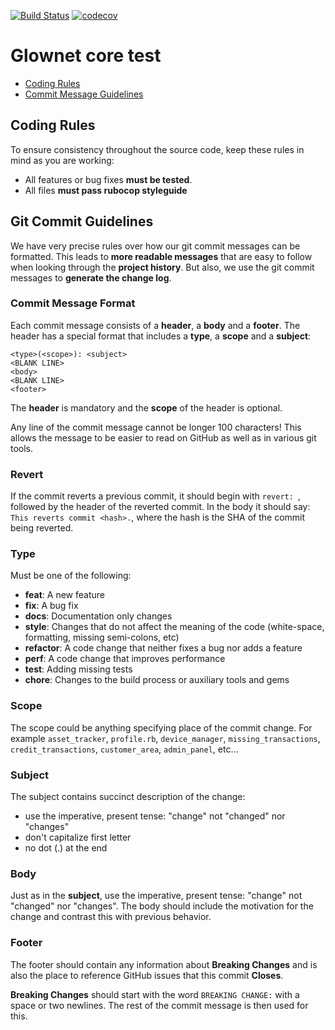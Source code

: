 [![Build Status](https://travis-ci.com/Gl0wnet/web-core.svg?token=dkW4HsWJ1eRgPpgUSjaB&branch=development)](https://travis-ci.com/Gl0wnet/web-core)
[![codecov](https://codecov.io/gh/Gl0wnet/web-core/branch/development/graph/badge.svg?token=FGUnCmXVXP)](https://codecov.io/gh/Gl0wnet/web-core)

# Glownet core test
 - [Coding Rules](#rules)
 - [Commit Message Guidelines](#commit)


## <a name="rules"></a> Coding Rules

To ensure consistency throughout the source code, keep these rules in mind as you are working:

* All features or bug fixes **must be tested**.
* All files **must pass rubocop styleguide**

## <a name="commit"></a> Git Commit Guidelines

We have very precise rules over how our git commit messages can be formatted.  This leads to **more
readable messages** that are easy to follow when looking through the **project history**.  But also,
we use the git commit messages to **generate the change log**.

### Commit Message Format
Each commit message consists of a **header**, a **body** and a **footer**.  The header has a special
format that includes a **type**, a **scope** and a **subject**:

```
<type>(<scope>): <subject>
<BLANK LINE>
<body>
<BLANK LINE>
<footer>
```

The **header** is mandatory and the **scope** of the header is optional.

Any line of the commit message cannot be longer 100 characters! This allows the message to be easier
to read on GitHub as well as in various git tools.

### Revert
If the commit reverts a previous commit, it should begin with `revert: `, followed by the header of the reverted commit. In the body it should say: `This reverts commit <hash>.`, where the hash is the SHA of the commit being reverted.

### Type
Must be one of the following:

* **feat**: A new feature
* **fix**: A bug fix
* **docs**: Documentation only changes
* **style**: Changes that do not affect the meaning of the code (white-space, formatting, missing
  semi-colons, etc)
* **refactor**: A code change that neither fixes a bug nor adds a feature
* **perf**: A code change that improves performance
* **test**: Adding missing tests
* **chore**: Changes to the build process or auxiliary tools and gems

### Scope
The scope could be anything specifying place of the commit change. For example `asset_tracker`,
`profile.rb`, `device_manager`, `missing_transactions`, `credit_transactions`, `customer_area`, `admin_panel`, etc...

### Subject
The subject contains succinct description of the change:

* use the imperative, present tense: "change" not "changed" nor "changes"
* don't capitalize first letter
* no dot (.) at the end

### Body
Just as in the **subject**, use the imperative, present tense: "change" not "changed" nor "changes".
The body should include the motivation for the change and contrast this with previous behavior.

### Footer
The footer should contain any information about **Breaking Changes** and is also the place to
reference GitHub issues that this commit **Closes**.

**Breaking Changes** should start with the word `BREAKING CHANGE:` with a space or two newlines. The rest of the commit message is then used for this.
